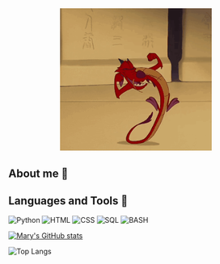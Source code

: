 <div align="center">
  <img src="https://github.com/D0mestos0/D0mestos0/blob/main/assets/mushu1-mulan.gif" alt="My Profile Picture" width="300" height=auto>
</div>

## About me 🐞


## Languages and Tools 🌹
![Python](https://img.shields.io/badge/Python-FFB6C1?style=for-the-badge&logo=python&logoColor=blue)
![HTML](https://img.shields.io/badge/HTML-FFB6C1?style=for-the-badge&logo=html5&logoColor=FF4500)
![CSS](https://img.shields.io/badge/CSS-FFB6C1?style=for-the-badge&logo=css&logoColor=black)
![SQL](https://img.shields.io/badge/SQL-FFB6C1?style=for-the-badge&logo=mysql&logoColor=00FFFF)
![BASH](https://img.shields.io/badge/Bash-FFB6C1?style=for-the-badge&logo=gnubash&logoColor=black)

[![Mary's GitHub stats](https://github-readme-stats.vercel.app/api?username=d0mestos0&show_icons=true&theme=synthwave)](https://github.com/d0mestos0/github-readme-stats)

![Top Langs](https://github-readme-stats.vercel.app/api/top-langs/?username=d0mestos0&layout=compact&size_weight=0.5&count_weight=0.5)
